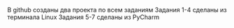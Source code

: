 В github созданы два проекта по всем заданиям
Задания 1-4 сделаны из терминала Linux
Задания 5-7 сделаны из PyCharm
